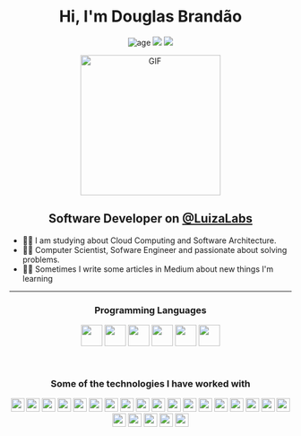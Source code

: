<h1 align="center">
  Hi, I'm Douglas Brandão
</h1>

<p align="center">
  <img alt="age" src="https://img.shields.io/badge/Age-24-red">
  <img src="https://img.shields.io/badge/Lives-Brazil-red">
  <img src="https://img.shields.io/badge/Education-Computer%20Science-red">
</p>

<p align="center">
  <img alt="GIF" height="250px" src="https://media.tenor.com/yyi93c8CMJkAAAAC/one-piece-chopper.gif" />
</p>

<h2 align="center">
  Software Developer on <a href="https://medium.com/luizalabs">@LuizaLabs</a>
</h2>

- 👨‍💻 I am studying about Cloud Computing and Software Architecture.
- 💪🏼 Computer Scientist, Sofware Engineer and passionate about solving problems.
- ✍🏻 Sometimes I write some articles in Medium about new things I'm learning


---

<h3 align="center">
  Programming Languages
</h3>

<p align="center">
  <img height="38px" src="https://img.shields.io/badge/Java-ED8B00?style=for-the-badge&logo=openjdk&logoColor=white">
  <img height="38px" src="https://img.shields.io/badge/JavaScript-323330?style=for-the-badge&logo=javascript&logoColor=F7DF1E">
  <img height="38px" src="https://img.shields.io/badge/TypeScript-007ACC?style=for-the-badge&logo=typescript&logoColor=white">
  <img height="38px" src="https://img.shields.io/badge/C-00599C?style=for-the-badge&logo=c&logoColor=white">
  <img height="38px" src="https://img.shields.io/badge/C%2B%2B-00599C?style=for-the-badge&logo=c%2B%2B&logoColor=white">
  <img height="38px" src="https://img.shields.io/badge/C%23-239120?style=for-the-badge&logo=c-sharp&logoColor=white">
</p>
<br>

<h3 align="center">
  Some of the technologies I have worked with
</h3>

<p align="center">
  <img height="24px" src="https://img.shields.io/badge/HTML5-E34F26?style=for-the-badge&logo=html5&logoColor=white">
  <img height="24px" src="https://img.shields.io/badge/CSS3-1572B6?style=for-the-badge&logo=css3&logoColor=white">
  <img height="24px" src="https://img.shields.io/badge/Node.js-43853D?style=for-the-badge&logo=node.js&logoColor=white">
  <img height="24px" src="https://img.shields.io/badge/Express.js-404D59?style=for-the-badge">
  <img height="24px" src="https://img.shields.io/badge/React-20232A?style=for-the-badge&logo=react&logoColor=61DAFB">
  <img height="24px" src="https://img.shields.io/badge/React_Native-20232A?style=for-the-badge&logo=react&logoColor=61DAFB">
  <img height="24px" src="https://img.shields.io/badge/Redux-593D88?style=for-the-badge&logo=redux&logoColor=white">
  <img height="24px" src="https://img.shields.io/badge/React_Router-CA4245?style=for-the-badge&logo=react-router&logoColor=white">
  <img height="24px" src="https://img.shields.io/badge/Spring-6DB33F?style=for-the-badge&logo=spring&logoColor=white">
  <img height="24px" src="https://img.shields.io/badge/MySQL-005C84?style=for-the-badge&logo=mysql&logoColor=white">
  <img height="24px" src="https://img.shields.io/badge/PostgreSQL-316192?style=for-the-badge&logo=postgresql&logoColor=white">
  <img height="24px" src="https://img.shields.io/badge/Oracle-F80000?style=for-the-badge&logo=Oracle&logoColor=white">
  <img height="24px" src="https://img.shields.io/badge/rabbitmq-%23FF6600.svg?&style=for-the-badge&logo=rabbitmq&logoColor=white">
  <img height="24px" src="https://img.shields.io/badge/redis-%23DD0031.svg?&style=for-the-badge&logo=redis&logoColor=white">
  <img height="24px" src="https://img.shields.io/badge/MongoDB-4EA94B?style=for-the-badge&logo=mongodb&logoColor=white">
  <img height="24px" src="https://img.shields.io/badge/Jest-323330?style=for-the-badge&logo=Jest&logoColor=white">
  <img height="24px" src="https://img.shields.io/badge/Amazon_AWS-FF9900?style=for-the-badge&logo=amazonaws&logoColor=white">
  <img height="24px" src="https://img.shields.io/badge/Azure_DevOps-0078D7?style=for-the-badge&logo=azure-devops&logoColor=white">
  <img height="24px" src="https://img.shields.io/badge/Google_Cloud-4285F4?style=for-the-badge&logo=google-cloud&logoColor=white">
  <img height="24px" src="https://img.shields.io/badge/GitHub-100000?style=for-the-badge&logo=github&logoColor=white">
  <img height="24px" src="https://img.shields.io/badge/GitLab-330F63?style=for-the-badge&logo=gitlab&logoColor=white">
  <img height="24px" src="https://img.shields.io/badge/Linux-FCC624?style=for-the-badge&logo=linux&logoColor=black">
  <img height="24px" src="https://img.shields.io/badge/Ubuntu-E95420?style=for-the-badge&logo=ubuntu&logoColor=white">
</p>
